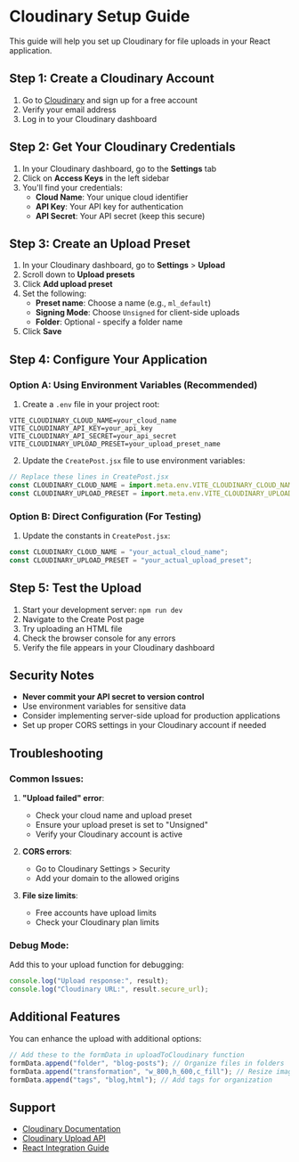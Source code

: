 # Cloudinary Setup Guide

This guide will help you set up Cloudinary for file uploads in your React application.

## Step 1: Create a Cloudinary Account

1. Go to [Cloudinary](https://cloudinary.com/) and sign up for a free account
2. Verify your email address
3. Log in to your Cloudinary dashboard

## Step 2: Get Your Cloudinary Credentials

1. In your Cloudinary dashboard, go to the **Settings** tab
2. Click on **Access Keys** in the left sidebar
3. You'll find your credentials:
   - **Cloud Name**: Your unique cloud identifier
   - **API Key**: Your API key for authentication
   - **API Secret**: Your API secret (keep this secure)

## Step 3: Create an Upload Preset

1. In your Cloudinary dashboard, go to **Settings** > **Upload**
2. Scroll down to **Upload presets**
3. Click **Add upload preset**
4. Set the following:
   - **Preset name**: Choose a name (e.g., `ml_default`)
   - **Signing Mode**: Choose `Unsigned` for client-side uploads
   - **Folder**: Optional - specify a folder name
5. Click **Save**

## Step 4: Configure Your Application

### Option A: Using Environment Variables (Recommended)

1. Create a `.env` file in your project root:

```env
VITE_CLOUDINARY_CLOUD_NAME=your_cloud_name
VITE_CLOUDINARY_API_KEY=your_api_key
VITE_CLOUDINARY_API_SECRET=your_api_secret
VITE_CLOUDINARY_UPLOAD_PRESET=your_upload_preset_name
```

2. Update the `CreatePost.jsx` file to use environment variables:

```javascript
// Replace these lines in CreatePost.jsx
const CLOUDINARY_CLOUD_NAME = import.meta.env.VITE_CLOUDINARY_CLOUD_NAME;
const CLOUDINARY_UPLOAD_PRESET = import.meta.env.VITE_CLOUDINARY_UPLOAD_PRESET;
```

### Option B: Direct Configuration (For Testing)

1. Update the constants in `CreatePost.jsx`:

```javascript
const CLOUDINARY_CLOUD_NAME = "your_actual_cloud_name";
const CLOUDINARY_UPLOAD_PRESET = "your_actual_upload_preset";
```

## Step 5: Test the Upload

1. Start your development server: `npm run dev`
2. Navigate to the Create Post page
3. Try uploading an HTML file
4. Check the browser console for any errors
5. Verify the file appears in your Cloudinary dashboard

## Security Notes

- **Never commit your API secret to version control**
- Use environment variables for sensitive data
- Consider implementing server-side upload for production applications
- Set up proper CORS settings in your Cloudinary account if needed

## Troubleshooting

### Common Issues:

1. **"Upload failed" error**:

   - Check your cloud name and upload preset
   - Ensure your upload preset is set to "Unsigned"
   - Verify your Cloudinary account is active

2. **CORS errors**:

   - Go to Cloudinary Settings > Security
   - Add your domain to the allowed origins

3. **File size limits**:
   - Free accounts have upload limits
   - Check your Cloudinary plan limits

### Debug Mode:

Add this to your upload function for debugging:

```javascript
console.log("Upload response:", result);
console.log("Cloudinary URL:", result.secure_url);
```

## Additional Features

You can enhance the upload with additional options:

```javascript
// Add these to the formData in uploadToCloudinary function
formData.append("folder", "blog-posts"); // Organize files in folders
formData.append("transformation", "w_800,h_600,c_fill"); // Resize images
formData.append("tags", "blog,html"); // Add tags for organization
```

## Support

- [Cloudinary Documentation](https://cloudinary.com/documentation)
- [Cloudinary Upload API](https://cloudinary.com/documentation/upload_images)
- [React Integration Guide](https://cloudinary.com/documentation/react_integration)
